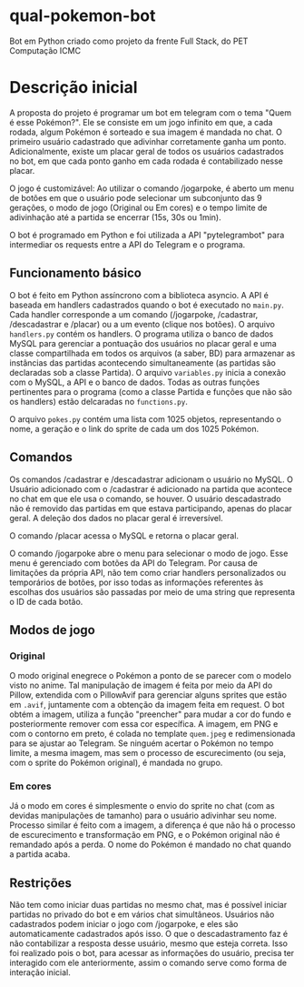 # qual-pokemon-bot
Bot em Python criado como projeto da frente Full Stack, do PET Computação ICMC

# Descrição inicial
A proposta do projeto é programar um bot em telegram com o tema "Quem é esse Pokémon?". Ele se consiste em um jogo infinito em que, a cada rodada, algum Pokémon é sorteado e sua imagem é mandada no chat. O primeiro usuário cadastrado que adivinhar corretamente ganha um ponto. Adicionalmente, existe um placar geral de todos os usuários cadastrados no bot, em que cada ponto ganho em cada rodada é contabilizado nesse placar.

O jogo é customizável: Ao utilizar o comando /jogarpoke, é aberto um menu de botões em que o usuário pode selecionar um subconjunto das 9 gerações, o modo de jogo (Original ou Em cores) e o tempo limite de adivinhação até a partida se encerrar (15s, 30s ou 1min).

O bot é programado em Python e foi utilizada a API "pytelegrambot" para intermediar os requests entre a API do Telegram e o programa.

## Funcionamento básico
O bot é feito em Python assíncrono com a biblioteca asyncio.
A API é baseada em handlers cadastrados quando o bot é executado no `main.py`. Cada handler corresponde a um comando (/jogarpoke, /cadastrar, /descadastrar e /placar) ou a um evento (clique nos botões). O arquivo `handlers.py` contém os handlers. O programa utiliza o banco de dados MySQL para gerenciar a pontuação dos usuários no placar geral e uma classe compartilhada em todos os arquivos (a saber, BD) para armazenar as instâncias das partidas acontecendo simultaneamente (as partidas são declaradas sob a classe Partida). O arquivo `variables.py` inicia a conexão com o MySQL, a API e o banco de dados. Todas as outras funções pertinentes para o programa (como a classe Partida e funções que não são os handlers) estão delcaradas no `functions.py`.

O arquivo `pokes.py` contém uma lista com 1025 objetos, representando o nome, a geração e o link do sprite de cada um dos 1025 Pokémon.

## Comandos
Os comandos /cadastrar e /descadastrar adicionam o usuário no MySQL. O Usuário adicionado com o /cadastrar é adicionado na partida que acontece no chat em que ele usa o comando, se houver. O usuário descadastrado não é removido das partidas em que estava participando, apenas do placar geral. A deleção dos dados no placar geral é irreversível.

O comando /placar acessa o MySQL e retorna o placar geral.

O comando /jogarpoke abre o menu para selecionar o modo de jogo. Esse menu é gerenciado com botões da API do Telegram. Por causa de limitações da própria API, não tem como criar handlers personalizados ou temporários de botões, por isso todas as informações referentes às escolhas dos usuários são passadas por meio de uma string que representa o ID de cada botão.

## Modos de jogo
### Original
O modo original enegrece o Pokémon a ponto de se parecer com o modelo visto no anime. Tal manipulação de imagem é feita por meio da API do Pillow, extendida com o PillowAvif para gerenciar alguns sprites que estão em `.avif`, juntamente com a obtenção da imagem feita em request. O bot obtém a imagem, utiliza a função "preencher" para mudar a cor do fundo e posteriormente remover com essa cor específica. A imagem, em PNG e com o contorno em preto, é colada no template `quem.jpeg` e redimensionada para se ajustar ao Telegram. Se ninguém acertar o Pokémon no tempo limite, a mesma imagem, mas sem o processo de escurecimento (ou seja, com o sprite do Pokémon original), é mandada no grupo.
### Em cores
Já o modo em cores é simplesmente o envio do sprite no chat (com as devidas manipulações de tamanho) para o usuário adivinhar seu nome.
Processo similar é feito com a imagem, a diferença é que não há o processo de escurecimento e transformação em PNG, e o Pokémon original não é remandado após a perda.
O nome do Pokémon é mandado no chat quando a partida acaba.

## Restrições
Não tem como iniciar duas partidas no mesmo chat, mas é possível iniciar partidas no privado do bot e em vários chat simultâneos. Usuários não cadastrados podem iniciar o jogo com /jogarpoke, e eles são automaticamente cadastrados após isso. O que o descadastramento faz é não contabilizar a resposta desse usuário, mesmo que esteja correta. Isso foi realizado pois o bot, para acessar as informações do usuário, precisa ter interagido com ele anteriormente, assim o comando serve como forma de interação inicial.
